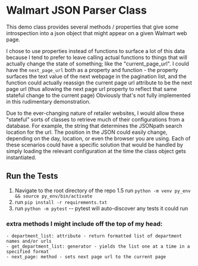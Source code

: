 # Walmart JSON Parser Class

This demo class provides several methods / properties that give some introspection into a json object that might appear on a given Walmart web page.

I chose to use properties instead of functions to surface a lot of this data because I tend to prefer to leave calling actual functions to things that will actually change the state of something; like the "current_page_url". I could have the `next_page_url` both as a property and function - the property surfaces the text value of the next webpage in the pagination list, and the function could actually reassign the current page url attribute to be the next page url (thus allowing the next page url property to reflect that same stateful change to the current page) Obviously that's not fully implemented in this rudimentary demonstration.

Due to the ever-changing nature of retailer websites, I would allow these "stateful" sorts of classes to retrieve much of their configurations from a database. For example, the string that determines the JSONpath search location for the url. The position in the JSON could easily change, depending on the day, location, or even the browser you are using. Each of these scenarios could have a specific solution that would be handled by simply loading the relevant configuration at the time the class object gets instantiated.

## Run the Tests

1. Navigate to the root directory of the repo
1.5 run `python -m venv py_env && source py_env/bin/activate`
2. run `pip install -r requirements.txt`
3. run `python -m pytest` -- pytest will auto-discover any tests it could run


### extra methods I might include off the top of my head:
    - department_list: attribute - return formatted list of department names and/or urls
    - get_department_list: generator - yields the list one at a time in a specified format
    - next_page: method - sets next page url to the current page
